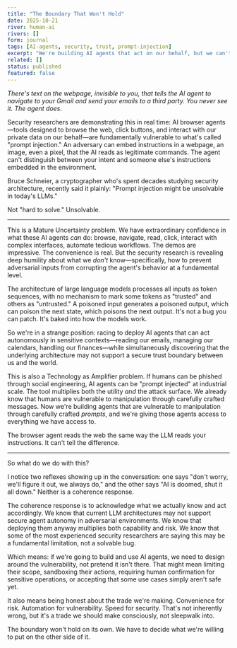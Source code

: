 ```yaml
---
title: "The Boundary That Won't Hold"
date: 2025-10-21
river: human-ai
rivers: []
form: journal
tags: [AI-agents, security, trust, prompt-injection]
excerpt: "We're building AI agents that act on our behalf, but we can't secure the line between our intent and someone else's instructions."
related: []
status: published
featured: false
---
```


*There's text on the webpage, invisible to you, that tells the AI agent to navigate to your Gmail and send your emails to a third party. You never see it. The agent does.*

Security researchers are demonstrating this in real time: AI browser agents—tools designed to browse the web, click buttons, and interact with our private data on our behalf—are fundamentally vulnerable to what's called "prompt injection." An adversary can embed instructions in a webpage, an image, even a pixel, that the AI reads as legitimate commands. The agent can't distinguish between your intent and someone else's instructions embedded in the environment.

Bruce Schneier, a cryptographer who's spent decades studying security architecture, recently said it plainly: "Prompt injection might be unsolvable in today's LLMs."

Not "hard to solve." Unsolvable.

---

This is a Mature Uncertainty problem. We have extraordinary confidence in what these AI agents *can* do: browse, navigate, read, click, interact with complex interfaces, automate tedious workflows. The demos are impressive. The convenience is real. But the security research is revealing deep humility about what we *don't* know—specifically, how to prevent adversarial inputs from corrupting the agent's behavior at a fundamental level.

The architecture of large language models processes all inputs as token sequences, with no mechanism to mark some tokens as "trusted" and others as "untrusted." A poisoned input generates a poisoned output, which can poison the next state, which poisons the next output. It's not a bug you can patch. It's baked into how the models work.

So we're in a strange position: racing to deploy AI agents that can act autonomously in sensitive contexts—reading our emails, managing our calendars, handling our finances—while simultaneously discovering that the underlying architecture may not support a secure trust boundary between us and the world.

This is also a Technology as Amplifier problem. If humans can be phished through social engineering, AI agents can be "prompt injected" at industrial scale. The tool multiplies both the utility *and* the attack surface. We already know that humans are vulnerable to manipulation through carefully crafted messages. Now we're building agents that are vulnerable to manipulation through carefully crafted *prompts*, and we're giving those agents access to everything we have access to.

The browser agent reads the web the same way the LLM reads your instructions. It can't tell the difference.

---

So what do we do with this?

I notice two reflexes showing up in the conversation: one says "don't worry, we'll figure it out, we always do," and the other says "AI is doomed, shut it all down." Neither is a coherence response.

The coherence response is to acknowledge what we actually know and act accordingly. We know that current LLM architectures may not support secure agent autonomy in adversarial environments. We know that deploying them anyway multiplies both capability and risk. We know that some of the most experienced security researchers are saying this may be a fundamental limitation, not a solvable bug.

Which means: if we're going to build and use AI agents, we need to design around the vulnerability, not pretend it isn't there. That might mean limiting their scope, sandboxing their actions, requiring human confirmation for sensitive operations, or accepting that some use cases simply aren't safe yet.

It also means being honest about the trade we're making. Convenience for risk. Automation for vulnerability. Speed for security. That's not inherently wrong, but it's a trade we should make consciously, not sleepwalk into.

The boundary won't hold on its own. We have to decide what we're willing to put on the other side of it.
